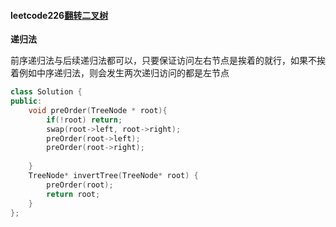 #### leetcode226[翻转二叉树](https://leetcode.cn/problems/invert-binary-tree/)

**递归法**

前序递归法与后续递归法都可以，只要保证访问左右节点是挨着的就行，如果不挨着例如中序递归法，则会发生两次递归访问的都是左节点

```c++
class Solution {
public:
    void preOrder(TreeNode * root){
        if(!root) return;
        swap(root->left, root->right);
        preOrder(root->left);
        preOrder(root->right);
        
    }
    TreeNode* invertTree(TreeNode* root) {
        preOrder(root);
        return root;
    }
};
```